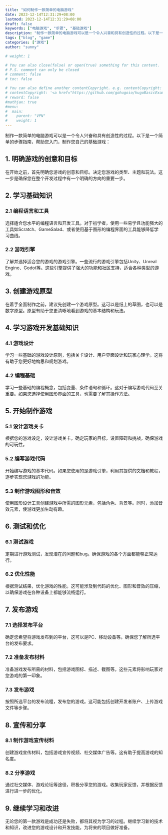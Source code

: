 ```yaml
---
title: "如何制作一款简单的电脑游戏"
date: 2023-12-14T12:31:29+08:00
lastmod: 2023-12-14T12:31:29+08:00
draft: false
keywords: ["电脑游戏", "步骤", "基础游戏"]
description: "制作一款简单的电脑游戏可以是一个令人兴奋和具有创造性的过程。以下是一个简单的步骤指南，帮助您入门，制作您自己的基础游戏："
tags: ["blog", "game"]
categories: ["游戏"]
author: "sunny"

# weight: 1

# You can also close(false) or open(true) something for this content.
# P.S. comment can only be closed
# comment: false
# toc: false

# You can also define another contentCopyright. e.g. contentCopyright: "This is another copyright."
# contentCopyright: '<a href="https://github.com/gohugoio/hugoBasicExample" rel="noopener" target="_blank">See origin</a>'
# reward: false
#mathjax: true
#menu:
#  main:
#    parent: "VPN"
#    weight: 1
---
```


制作一款简单的电脑游戏可以是一个令人兴奋和具有创造性的过程。以下是一个简单的步骤指南，帮助您入门，制作您自己的基础游戏：

## 1. 明确游戏的创意和目标 ##
在开始之前，首先明确您游戏的创意和目标。决定您游戏的类型、主题和玩法。这一步是确保您在整个开发过程中有一个明确的方向的重要一步。

## 2. 学习基础知识 ##
### 2.1 编程语言和工具 ###
选择适合您水平的编程语言和开发工具。对于初学者，使用一些易学且功能强大的工具如Scratch、GameSalad、或者使用基于图形的编程界面的工具能够降低学习曲线。

### 2.2 游戏引擎 ###
了解并选择适合您的游戏的游戏引擎。一些流行的游戏引擎包括Unity、Unreal Engine、Godot等。这些引擎提供了强大的功能和社区支持，适合各种类型的游戏。

## 3. 创建游戏原型 ##
在着手全面制作之前，建议先创建一个游戏原型。这可以是纸上的草图，也可以是数字原型。原型有助于您更清晰地看到游戏的基本结构和玩法。

## 4. 学习游戏开发基础知识 ##
### 4.1 游戏设计 ###
学习一些基础的游戏设计原则，包括关卡设计、用户界面设计和玩家心理学。这将有助于您更好地构思和规划游戏。

### 4.2 编程基础 ###
学习一些基础的编程概念，包括变量、条件语句和循环。这对于编写游戏代码至关重要。如果您选择使用图形界面的工具，也需要了解其操作方法。

## 5. 开始制作游戏 ##
### 5.1 设计游戏关卡 ###
根据您的游戏设定，设计游戏关卡。确定玩家的目标，设置障碍和挑战，确保游戏的可玩性。

### 5.2 编写游戏代码 ###
开始编写游戏的基本代码。如果您使用的是游戏引擎，利用其提供的文档和教程，逐步实现您游戏的功能。

### 5.3 制作游戏图形和音效 ###
使用图形设计工具创建游戏中所需的图形元素，包括角色、背景等。同时，添加音效元素，使游戏更加生动有趣。

## 6. 测试和优化 ##
### 6.1 测试游戏 ###
定期进行游戏测试，发现潜在的问题和bug。确保游戏的各个方面都能够正常运行。

### 6.2 优化性能 ###
根据测试结果，优化游戏的性能。这可能涉及到代码的优化、图形和音效的压缩，以确保游戏在各种设备上都能够流畅运行。

## 7. 发布游戏 ##
### 7.1 选择发布平台 ###
确定您希望将游戏发布到的平台，这可以是PC、移动设备等。确保您了解所选平台的发布要求。

### 7.2 准备发布材料 ###
准备游戏发布所需的材料，包括游戏图标、描述、截图等。这些元素将影响玩家对您游戏的第一印象。

### 7.3 发布游戏 ###
按照所选平台的发布流程，发布您的游戏。这可能包括创建开发者账户、上传游戏文件等步骤。

## 8. 宣传和分享 ##
### 8.1 制作游戏宣传材料 ###
创建游戏宣传材料，包括游戏宣传视频、社交媒体广告等。这有助于提高游戏的知名度。

### 8.2 分享游戏 ###
通过社交媒体、游戏论坛等途径，积极分享您的游戏。收集玩家反馈，并根据反馈进行进一步的优化。

## 9. 继续学习和改进 ##
无论您的第一款游戏是成功还是失败，都将其视为学习的过程。继续学习新的技术和知识，改进您的游戏设计和开发技能，为将来的项目做好准备。